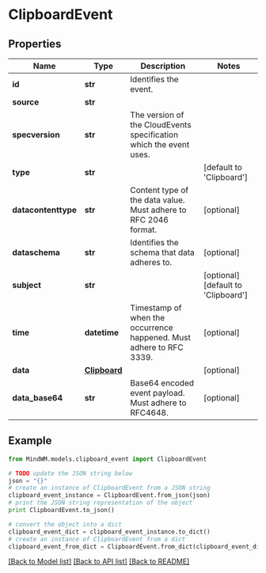 # ClipboardEvent


## Properties
Name | Type | Description | Notes
------------ | ------------- | ------------- | -------------
**id** | **str** | Identifies the event. | 
**source** | **str** |  | 
**specversion** | **str** | The version of the CloudEvents specification which the event uses. | 
**type** | **str** |  | [default to 'Clipboard']
**datacontenttype** | **str** | Content type of the data value. Must adhere to RFC 2046 format. | [optional] 
**dataschema** | **str** | Identifies the schema that data adheres to. | [optional] 
**subject** | **str** |  | [optional] [default to 'Clipboard']
**time** | **datetime** | Timestamp of when the occurrence happened. Must adhere to RFC 3339. | [optional] 
**data** | [**Clipboard**](Clipboard.md) |  | [optional] 
**data_base64** | **str** | Base64 encoded event payload. Must adhere to RFC4648. | [optional] 

## Example

```python
from MindWM.models.clipboard_event import ClipboardEvent

# TODO update the JSON string below
json = "{}"
# create an instance of ClipboardEvent from a JSON string
clipboard_event_instance = ClipboardEvent.from_json(json)
# print the JSON string representation of the object
print ClipboardEvent.to_json()

# convert the object into a dict
clipboard_event_dict = clipboard_event_instance.to_dict()
# create an instance of ClipboardEvent from a dict
clipboard_event_from_dict = ClipboardEvent.from_dict(clipboard_event_dict)
```
[[Back to Model list]](../README.md#documentation-for-models) [[Back to API list]](../README.md#documentation-for-api-endpoints) [[Back to README]](../README.md)


